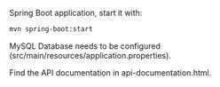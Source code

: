 Spring Boot application, start it with:

```sh
mvn spring-boot:start
```



MySQL Database needs to be configured (src/main/resources/application.properties).


Find the API documentation in api-documentation.html.